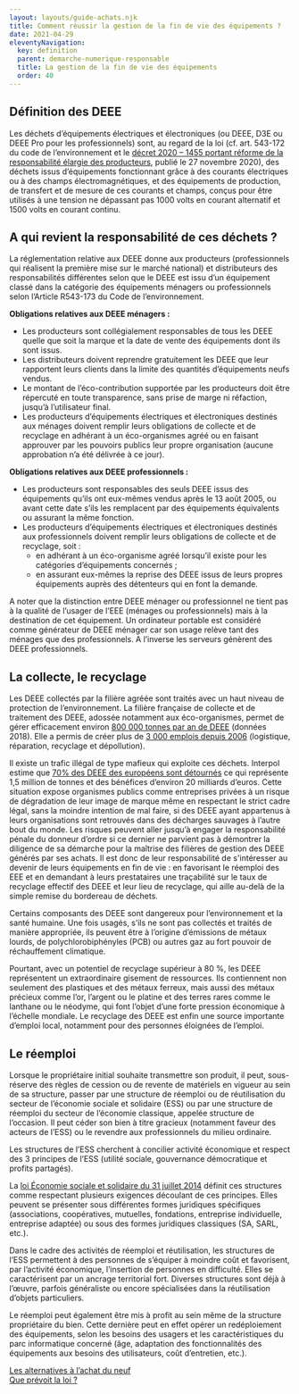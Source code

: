 ```yaml
---
layout: layouts/guide-achats.njk
title: Comment réussir la gestion de la fin de vie des équipements ?
date: 2021-04-29
eleventyNavigation:
  key: definition
  parent: demarche-numerique-responsable
  title: La gestion de la fin de vie des équipements
  order: 40
---
```


## Définition des DEEE

Les déchets d’équipements électriques et électroniques (ou DEEE, D3E ou DEEE Pro pour les professionnels) sont, au regard de la loi (cf. art. 543-172 du code de l’environnement et le [décret 2020 – 1455 portant réforme de la responsabilité élargie des producteurs](https://www.legifrance.gouv.fr/jorf/id/JORFTEXT000042575740), publié le 27 novembre 2020), des déchets issus d’équipements fonctionnant grâce à des courants électriques ou à des champs électromagnétiques, et des équipements de production, de transfert et de mesure de ces courants et champs, conçus pour être utilisés à une tension ne dépassant pas 1000 volts en courant alternatif et 1500 volts en courant continu.

## A qui revient la responsabilité de ces déchets ?

La réglementation relative aux DEEE donne aux producteurs (professionnels qui réalisent la première mise sur le marché national) et distributeurs des responsabilités différentes selon que le DEEE est issu d’un équipement classé dans la catégorie des équipements ménagers ou professionnels selon l’Article R543-173 du Code de l’environnement.

**Obligations relatives aux DEEE ménagers :**

*	Les producteurs sont collégialement responsables de tous les DEEE quelle que soit la marque et la date de vente des équipements dont ils sont issus.
*	Les distributeurs doivent reprendre gratuitement les DEEE que leur rapportent leurs clients dans la limite des quantités d’équipements neufs vendus.
*	Le montant de l’éco-contribution supportée par les producteurs doit être répercuté en toute transparence, sans prise de marge ni réfaction, jusqu’à l’utilisateur final.
*	Les producteurs d’équipements électriques et électroniques destinés aux ménages doivent remplir leurs obligations de collecte et de recyclage en adhérant à un éco-organismes agréé ou en faisant approuver par les pouvoirs publics leur propre organisation (aucune approbation n’a été délivrée à ce jour).

**Obligations relatives aux DEEE professionnels :**

*	Les producteurs sont responsables des seuls DEEE issus des équipements qu’ils ont eux-mêmes vendus après le 13 août 2005, ou avant cette date s’ils les remplacent par des équipements équivalents ou assurant la même fonction.
*	Les producteurs d’équipements électriques et électroniques destinés aux professionnels doivent remplir leurs obligations de collecte et de recyclage, soit :
    * en adhérant à un éco-organisme agréé lorsqu’il existe pour les catégories d’équipements concernés ;
    * en assurant eux-mêmes la reprise des DEEE issus de leurs propres équipements auprès des détenteurs qui en font la demande.

A noter que la distinction entre DEEE ménager ou professionnel ne tient pas à la qualité de l’usager de l’EEE (ménages ou professionnels) mais à la destination de cet équipement. Un ordinateur portable est considéré comme générateur de DEEE ménager car son usage relève tant des ménages que des professionnels. A l’inverse les serveurs génèrent des DEEE professionnels.

## La collecte, le recyclage

Les DEEE collectés par la filière agréée sont traités avec un haut niveau de protection de l’environnement. La filière française de collecte et de traitement des DEEE, adossée notamment aux éco-organismes, permet de gérer efficacement environ [800 000 tonnes par an de DEEE](https://www.ademe.fr/rapport-annuel-registre-dechets-dequipements-electriques-electroniques-donnees-2018) (données 2018). Elle a permis de créer plus de [3 000 emplois depuis 2006](https://www.ecologie.gouv.fr/dechets-dequipements-electriques-et-electroniques) (logistique, réparation, recyclage et dépollution).

Il existe un trafic illégal de type mafieux qui exploite ces déchets. Interpol estime que [70% des DEEE des européens sont détournés](https://www.sciencesetavenir.fr/nature-environnement/ou-vont-nos-vieux-ordinateurs_16345) ce qui représente 1,5 million de tonnes et des bénéfices d’environ 20 milliards d’euros. Cette situation expose organismes publics comme entreprises privées à un risque de dégradation de leur image de marque même en respectant le strict cadre légal, sans la moindre intention de mal faire, si des DEEE ayant appartenus à leurs organisations sont retrouvés dans des décharges sauvages à l’autre bout du monde. Les risques peuvent aller jusqu’à engager la responsabilité pénale du donneur d’ordre si ce dernier ne parvient pas à démontrer la diligence de sa démarche pour la maîtrise des filières de gestion des DEEE générés par ses achats. Il est donc de leur responsabilité de s'intéresser au devenir de leurs équipements en fin de vie : en favorisant le réemploi des EEE et en demandant à leurs prestataires une traçabilité sur le taux de recyclage effectif des DEEE et leur lieu de recyclage, qui aille au-delà de la simple remise du bordereau de déchets.

Certains composants des DEEE sont dangereux pour l’environnement et la santé humaine. Une fois usagés, s’ils ne sont pas collectés et traités de manière appropriée, ils peuvent être à l’origine d’émissions de métaux lourds, de polychlorobiphényles (PCB) ou autres gaz au fort pouvoir de réchauffement climatique.

Pourtant, avec un potentiel de recyclage supérieur à 80 %, les DEEE représentent un extraordinaire gisement de ressources. Ils contiennent non seulement des plastiques et des métaux ferreux, mais aussi des métaux précieux comme l’or, l’argent ou le platine et des terres rares comme le lanthane ou le néodyme, qui font l’objet d’une forte pression économique à l’échelle mondiale.
Le recyclage des DEEE est enfin une source importante d’emploi local, notamment pour des personnes éloignées de l’emploi. 

## Le réemploi

Lorsque le propriétaire initial souhaite transmettre son produit, il peut, sous-réserve des règles de cession ou de revente de matériels en vigueur au sein de sa structure, passer par une structure de réemploi ou de réutilisation du secteur de l’économie sociale et solidaire (ESS) ou par une structure de réemploi du secteur de l’économie classique, appelée structure de l’occasion. Il peut céder son bien à titre gracieux (notamment faveur des acteurs de l’ESS) ou le revendre aux professionnels du milieu ordinaire.

Les structures de l’ESS cherchent à concilier activité économique et respect des 3 principes de l’ESS (utilité sociale, gouvernance démocratique et profits partagés). 

La [loi Économie sociale et solidaire du 31 juillet 2014](https://www.legifrance.gouv.fr/loda/id/JORFTEXT000029313296/2020-12-07/) définit ces structures comme respectant plusieurs exigences découlant de ces principes. Elles peuvent se présenter sous différentes formes juridiques spécifiques (associations, coopératives, mutuelles, fondations, entreprise individuelle, entreprise adaptée) ou sous des formes juridiques classiques (SA, SARL, etc.). 

Dans le cadre des activités de réemploi et réutilisation, les structures de l’ESS permettent à des personnes de s’équiper à moindre coût et favorisent, par l’activité économique, l’insertion de personnes en difficulté. Elles se caractérisent par un ancrage territorial fort. Diverses structures sont déjà à l’œuvre, parfois généraliste ou encore spécialisées dans la réutilisation d’objets particuliers.

Le réemploi peut également être mis à profit au sein même de la structure propriétaire du bien. Cette dernière peut en effet opérer un redéploiement des équipements, selon les besoins des usagers et les caractéristiques du parc informatique concerné (âge, adaptation des fonctionnalités des équipements aux besoins des utilisateurs, coût d’entretien, etc.).

<div class="fr-grid-row fr-grid-row--gutters fr-py-3w">
  <div class="fr-col-12 fr-col-sm-6 fr-col-md-6">
    <a class="fr-link fr-fi-arrow-left-line fr-link--icon-left" href="/publications/guide-pratique-achats-numeriques-responsables/demarche-numerique-responsable/alternative-achat/">Les alternatives à l’achat du neuf</a>
  </div>
  
  <div class="fr-col-12 fr-col-sm-6 fr-col-md-6 text-align--right">
    <a class="fr-link fr-fi-arrow-right-line fr-link--icon-right" href="/publications/guide-pratique-achats-numeriques-responsables/demarche-numerique-responsable/que-prevoit-la-loi/">Que prévoit la loi ?</a>
  </div>
</div>

